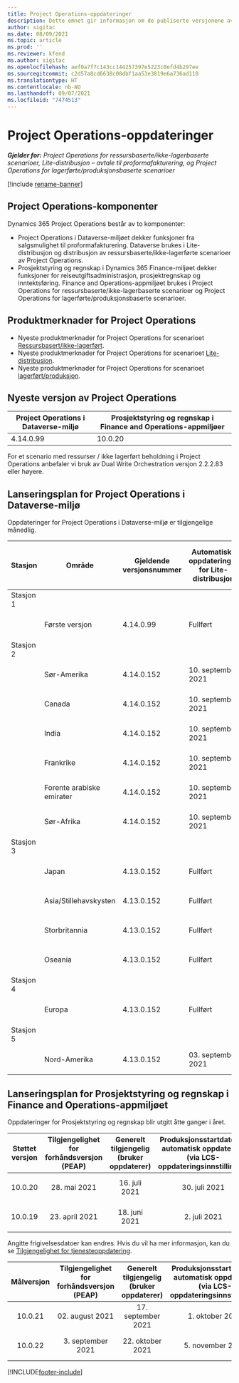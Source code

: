 ```yaml
---
title: Project Operations-oppdateringer
description: Dette emnet gir informasjon om de publiserte versjonene av Dynamics 365 Project Operations.
author: sigitac
ms.date: 08/09/2021
ms.topic: article
ms.prod: ''
ms.reviewer: kfend
ms.author: sigitac
ms.openlocfilehash: aef0a7f7c143cc144257397e5223c0efd4b297ee
ms.sourcegitcommit: c2d57a8cd6638c08dbf1aa53e3819e6a736ad118
ms.translationtype: HT
ms.contentlocale: nb-NO
ms.lasthandoff: 09/07/2021
ms.locfileid: "7474513"
---
```

# <a name="project-operations-updates"></a>Project Operations-oppdateringer

_**Gjelder for:** Project Operations for ressursbaserte/ikke-lagerbaserte scenarioer, Lite-distribusjon – avtale til proformafakturering, og Project Operations for lagerførte/produksjonsbaserte scenarioer_

[!include [rename-banner](~/includes/cc-data-platform-banner.md)]

## <a name="project-operations-components"></a>Project Operations-komponenter

Dynamics 365 Project Operations består av to komponenter:

- Project Operations i Dataverse-miljøet dekker funksjoner fra salgsmulighet til proformafakturering. Dataverse brukes i Lite-distribusjon og distribusjon av ressursbaserte/ikke-lagerførte scenarioer av Project Operations.
- Prosjektstyring og regnskap i Dynamics 365 Finance-miljøet dekker funksjoner for reiseutgiftsadministrasjon, prosjektregnskap og inntektsføring. Finance and Operations-appmiljøet brukes i Project Operations for ressursbaserte/ikke-lagerbaserte scenarioer og Project Operations for lagerførte/produksjonsbaserte scenarioer.

## <a name="project-operations-release-notes"></a>Produktmerknader for Project Operations
- Nyeste produktmerknader for Project Operations for scenarioet [Ressursbasert/ikke-lagerført](whats-new-august-2021-resource-based.md).
- Nyeste produktmerknader for Project Operations for scenarioet [Lite-distribusjon](../pro/whats-new/whats-new-august-2021-lite.md).
- Nyeste produktmerknader for Project Operations for scenarioet [lagerført/produksjon](../prod-pma/whats-new/whats-new-jul-2021-stocked.md).

## <a name="project-operations-latest-version"></a>Nyeste versjon av Project Operations

| Project Operations i Dataverse-miljø | Prosjektstyring og regnskap i Finance and Operations-appmiljøer | 
| --- | --- |
| 4.14.0.99 | 10.0.20 |

For et scenario med ressurser / ikke lagerført beholdning i Project Operations anbefaler vi bruk av Dual Write Orchestration versjon 2.2.2.83 eller høyere.

## <a name="release-schedule-for-project-operations-on-dataverse-environment"></a>Lanseringsplan for Project Operations i Dataverse-miljø

Oppdateringer for Project Operations i Dataverse-miljø er tilgjengelige månedlig. 

| Stasjon | Område | Gjeldende versjonsnummer | Automatiske oppdateringer for Lite-distribusjon | Automatiske oppdateringer for ressursbasert/ikke-lagerbasert distribusjon | Neste versjonsnummer | Neste versjon er allment tilgjengelig |
|-----------|-----------------------|-----------------|--------------------|---------------------|---------------------|---------------------|
| Stasjon 1 |   &nbsp;              |    &nbsp;       | &nbsp;             |      &nbsp;         |      &nbsp;         |      &nbsp;         |
|   &nbsp;  | Første versjon         |  4.14.0.99      | Fullført           | 10. september 2021  | TBD                 | 01. oktober 2021    |
| Stasjon 2 |   &nbsp;              |    &nbsp;       | &nbsp;             |      &nbsp;         |      &nbsp;         |      &nbsp;         |
|   &nbsp;  | Sør-Amerika         |  4.14.0.152     | 10. september 2021 | 17. september 2021  | TBD                 | 01. oktober 2021    |
|    &nbsp; | Canada                |  4.14.0.152     | 10. september 2021 | 17. september 2021  | TBD                 | 01. oktober 2021    |
|   &nbsp;  | India                 |  4.14.0.152     | 10. september 2021 | 17. september 2021  | TBD                 | 01. oktober 2021    |
|   &nbsp;  | Frankrike                |  4.14.0.152     | 10. september 2021 | 17. september 2021  | TBD                 | 01. oktober 2021    |
|   &nbsp;  | Forente arabiske emirater  |  4.14.0.152     | 10. september 2021 | 17. september 2021  | TBD                 | 01. oktober 2021    |
|   &nbsp;  | Sør-Afrika          |  4.14.0.152     | 10. september 2021 | 17. september 2021  | TBD                 | 01. oktober 2021    |
| Stasjon 3 |      &nbsp;           |     &nbsp;      |     &nbsp;         |      &nbsp;         |      &nbsp;         |      &nbsp;         |
|   &nbsp;  | Japan                 |  4.13.0.152     | Fullført           | Fullført            | 4.14.0.152          | 10. september 2021  |
|   &nbsp;  | Asia/Stillehavskysten          |  4.13.0.152     | Fullført           | Fullført            | 4.14.0.152          | 10. september 2021  |
|   &nbsp;  | Storbritannia         |  4.13.0.152     | Fullført           | Fullført            | 4.14.0.152          | 10. september 2021  |
|   &nbsp;  | Oseania               |  4.13.0.152     | Fullført           | Fullført            | 4.14.0.152          | 10. september 2021  |
| Stasjon 4 |     &nbsp;            |     &nbsp;      |     &nbsp;         |      &nbsp;         |      &nbsp;         |      &nbsp;         |
|   &nbsp;  | Europa                |  4.13.0.152     | Fullført           | 03. september 2021  | 4.14.0.152          | 17. september 2021  |
| Stasjon 5 |     &nbsp;            |     &nbsp;      |     &nbsp;         |      &nbsp;         |      &nbsp;         |      &nbsp;         |
|   &nbsp;  | Nord-Amerika         |  4.13.0.152     | 03. september 2021 | 10. september 2021  | 4.14.0.152          | 24. september 2021  |


## <a name="release-schedule-for-project-management-and-accounting-in-the-finance-and-operations-apps-environment"></a>Lanseringsplan for Prosjektstyring og regnskap i Finance and Operations-appmiljøet

Oppdateringer for Prosjektstyring og regnskap blir utgitt åtte ganger i året.

|          Støttet versjon          | Tilgjengelighet for forhåndsversjon (PEAP) | Generelt tilgjengelig (bruker oppdaterer) | Produksjonsstartdato for automatisk oppdatering (via LCS-oppdateringsinnstillinger) |   Slutt på service   |
|:-------------------------:|:---------------------------:|:---------------------------------:|:--------------------------------------------------------------------:|:------------------:|
|          10.0.20          |         28. mai 2021        |           16. juli 2021           |                             30. juli 2021                             |  22. oktober 2021  |
|          10.0.19          |        23. april 2021       |            18. juni 2021           |                             2. juli 2021                             | 17. september 2021 |



Angitte frigivelsesdatoer kan endres. Hvis du vil ha mer informasjon, kan du se [Tilgjengelighet for tjenesteoppdatering](/dynamics365/fin-ops-core/fin-ops/get-started/public-preview-releases?toc=%2fdynamics365%2ffinance%2ftoc.json).

|          Målversjon          | Tilgjengelighet for forhåndsversjon (PEAP) | Generelt tilgjengelig (bruker oppdaterer) | Produksjonsstartdato for automatisk oppdatering (via LCS-oppdateringsinnstillinger) |   Slutt på service   |
|:-------------------------:|:---------------------------:|:---------------------------------:|:--------------------------------------------------------------------:|:------------------:|
|          10.0.21          |         02. august 2021     |           17. september 2021      |                             1. oktober 2021                           |  10. desember 2021  |
|          10.0.22          |      3. september 2021      |          22. oktober 2021         |                           5. november 2021                           |  14. januar 2022  |

[!INCLUDE[footer-include](../includes/footer-banner.md)]
